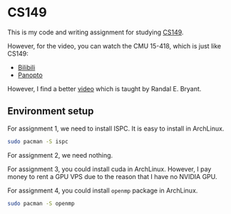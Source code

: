 # CS149

This is my code and writing assignment for studying [CS149](https://gfxcourses.stanford.edu/cs149/fall21/lecture/).

However, for the video, you can watch the CMU 15-418, which is just
like CS149:

+ [Bilibili](https://www.bilibili.com/video/BV16k4y1z7z9)
+ [Panopto](https://scs.hosted.panopto.com/Panopto/Pages/Sessions/List.aspx#folderID=%22f62c2297-de88-4e63-aff2-06641fa25e98%22)

However, I find a better [video](http://www.cs.cmu.edu/afs/cs/academic/class/15418-f18/www/schedule.html) which is taught by Randal E. Bryant.

## Environment setup

For assignment 1, we need to install ISPC. It is easy to install in ArchLinux.

```sh
sudo pacman -S ispc
```

For assignment 2, we need nothing.

For assignment 3, you could install cuda in ArchLinux. However, I pay money to
rent a GPU VPS due to the reason that I have no NVIDIA GPU.

For assignment 4, you could install `openmp` package in ArchLinux.

```sh
sudo pacman -S openmp
```
